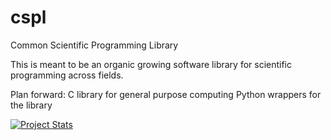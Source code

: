 cspl
====

Common Scientific Programming Library

This is meant to be an organic growing software library for scientific programming across fields.


Plan forward:
C library for general purpose computing
Python wrappers for the library



[![Project Stats](https://www.openhub.net/p/cspl/widgets/project_thin_badge.gif)](https://www.openhub.net/p/cspl)



